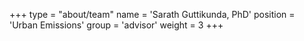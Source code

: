 +++
type = "about/team"
name = 'Sarath Guttikunda, PhD'
position = 'Urban Emissions'
group = 'advisor'
weight = 3
+++
